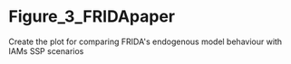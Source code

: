 # Figure_3_FRIDApaper
Create the plot for comparing FRIDA's endogenous model behaviour with IAMs SSP scenarios
